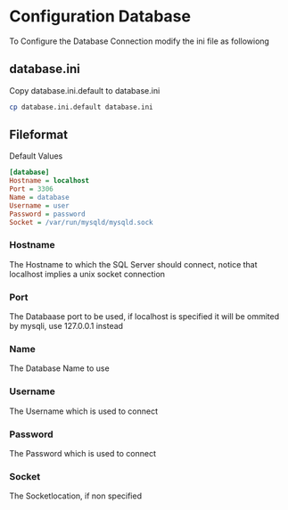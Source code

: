# Configuration Database
To Configure the Database Connection modify the ini file as followiong

## database.ini
Copy database.ini.default to database.ini
```bash
cp database.ini.default database.ini
```

## Fileformat
Default Values
```ini
[database]
Hostname = localhost
Port = 3306
Name = database
Username = user
Password = password
Socket = /var/run/mysqld/mysqld.sock
```

### Hostname
The Hostname to which the SQL Server should connect, notice that localhost implies a unix socket connection

### Port
The Databaase port to be used, if localhost is specified it will be ommited by mysqli, use 127.0.0.1 instead

### Name
The Database Name to use

### Username
The Username which is used to connect

### Password
The Password which is used to connect

### Socket
The Socketlocation, if non specified
